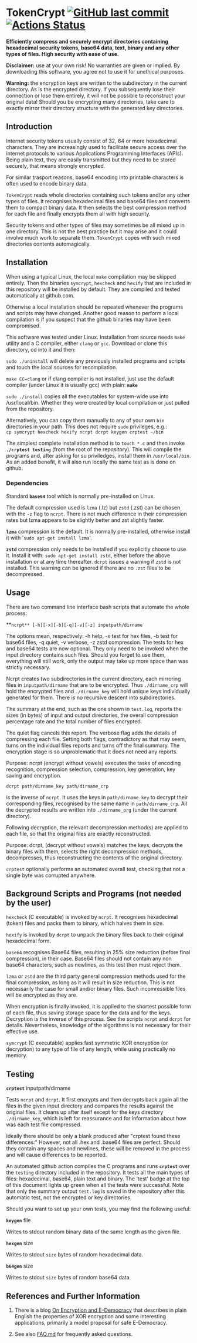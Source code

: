 # TokenCrypt [<img alt="GitHub last commit" src="https://img.shields.io/github/last-commit/liborty/tokencrypt/HEAD?logo=github">](https://github.com/liborty/tokencrypt) [![Actions Status](https://github.com/liborty/TokenCrypt/workflows/test/badge.svg)](https://github.com/liborty/TokenCrypt/actions) 

**Efficiently compress and securely encrypt directories containing  hexadecimal security tokens, base64 data, text, binary and any other types of files. High security with ease of use.**

**Disclaimer:** use at your own risk! No warranties are given or implied. By downloading this software, you agree not to use it for unethical purposes.

**Warning:** the encryption keys are written to the subdirectory in the current directory. As is the encrypted directory. If you subsequently lose their connection or lose them entirely, it will not be possible to reconstruct your original data! Should you be encrypting many directories, take care to exactly mirror their directory structure with the generated key directories.

## Introduction

Internet security tokens usually consist of 32, 64 or more hexadecimal characters. 
They are increasingly used to facilitate secure access over the internet protocols
to various Applications Programming Interfaces (APIs). Being plain text,
they are easily transmitted but they need to be stored securely,
that means strongly encrypted.

For similar trasport reasons, base64 encoding into printable characters is often used to encode binary data.

`TokenCrypt` reads whole directories containing such tokens and/or any other types of files. It recognises hexadecimal files and base64 files and converts them to compact binary data. It then selects the best compression method for each file and finally encrypts them all with high security.

Security tokens and other types of files may sometimes be
all mixed up in one directory. This is not the best practice but
it may arise and it could involve much work to separate them.
`TokenCrypt` copes with such mixed directories contents automagically.

## Installation

When using a typical Linux, the local `make` compilation may be skipped entirely. Then the binaries `symcrypt`, `hexcheck` and `hexify` that are included in this repository will be installed by default. They are compiled and tested automatically at github.com.

Otherwise a local installation should be repeated whenever the programs and scripts may have changed. Another good reason to perform a local compilation is if you suspect that the github binaries may have been compromised.

This software was tested under Linux. Installation from source needs `make` utility and a C compiler, either `clang` or `gcc`. Download or clone this directory, cd into it and then:

`sudo ./uninstall` will delete any previously installed programs and scripts and touch the local sources for recompilation.

`make CC=clang` or if clang compiler is not installed, just use the default compiler (under Linux it is usually gcc) with plain: **`make`**

`sudo ./install` copies all the executables for system-wide use into /usr/local/bin. Whether they were created by local compilation or just pulled from the repository. 

Alternatively, you can copy them manually to any of your own `bin` directories in your path. This does not require `sudo` privileges, e.g.:  
`cp symcrypt hexcheck hexify ncrpt dcrpt keygen crptest ~/bin`

The simplest complete installation method is to `touch *.c` and then invoke **`./crptest testing`** (from the root of the repository). This will compile the programs and, after asking for su priviledges, install them in `/usr/local/bin`.
As an added benefit, it will also run locally the same test as is done on github.

### Dependencies

Standard  **`base64`** tool which is normally pre-installed on Linux.

The default compression used is `lzma` (.lz) but `zstd` (.zst) can be chosen with the `-z` flag to `ncrpt`.
There is not much difference in their compression rates but lzma
appears to be slightly better and zst slightly faster.

**`lzma`** compression is the default. It is normally pre-installed, otherwise install it with '`sudo apt-get install lzma`'.
  
**`zstd`** compression only needs to be installed if you explicitly choose to use it. Install it with: `sudo apt-get install zstd`, either before the above installation or at any time thereafter. `dcrpt` issues a warning if `zstd` is not installed. This warning can be ignored if there are no `.zst` files to be decompressed.

## Usage

There are two command line interface bash scripts that automate the whole process:

**`ncrpt** [-h][-x][-b][-q][-v][-z] inputpath/dirname`

The options mean, respectively: -h help, -x test for hex files, -b test for base64 files, -q quiet, -v verbose, -z zstd compression. The tests for hex and base64 tests are now optional.  They only need to be invoked when the input directory contains such files. Should you forget to use them, everything will still work, only the output may take up more space than was strictly necessary.

Ncrpt creates two subdirectories in the current directory, each mirroring files in `inputpath/dirname`  that are to be encrypted. Thus `./dirname_crp` will hold the encrypted files and  `./dirname_key` will hold unique keys individually generated for them. There is no recursive descent into subdirectories.

The summary at the end, such as the one shown in `test.log`, reports the sizes (in bytes) of input and output directories, the overall compression percentage rate and the total number of files encrypted.

The quiet flag cancels this report.
The verbose flag adds the details of compressing each file. Setting both
flags, contradictory as that may seem, turns on the individual files reports and
turns off the final summary. The encryption stage is so unproblematic that it does not need any reports.

Purpose: ncrpt (encrypt without vowels) executes the tasks of encoding recognition, compression selection, compression, key generation, key saving and encryption.

`dcrpt path/dirname_key path/dirname_crp`

is the inverse of `ncrpt`. It uses the keys in  `path/dirname_key` to decrypt
their corresponding files, recognised by the same name in `path/dirname_crp`.
All the decrypted results are written into `./dirname_org` (under the current directory).

Following decryption, the relevant decompression method(s) are applied to each file, so that the original files are exactly reconstructed.

Purpose: dcrpt, (decrypt without vowels) matches the keys, decrypts the binary files with them, selects the right decompression methods, decompresses, thus reconstructing the contents of the original directory.

`crptest` optionally performs an automated overall test, checking that not a single byte was corrupted anywhere.

## Background Scripts and Programs (not needed by the user)

`hexcheck` (C executable) is invoked by `ncrpt`. It recognises hexadecimal (token) files and packs them to binary, which halves them in size.

`hexify` is invoked by `dcrpt` to unpack the binary files back to their original hexadecimal form.


`base64` recognises Base64 files, resulting in 25% size reduction (before final compression),  in their case. Base64 files should not contain any non base64 characters, such as newlines, as this test then must reject  them.

`lzma` or `zstd` are the third party general compression methods used for the final compression, as long as it will result in size reduction. This is not necessarily the case for small and/or binary files. Such incomressible files will be encrypted as they are.

When encryption is finally invoked, it is applied to the shortest possible form of each file, thus saving storage space for the data and for the keys. Decryption is the inverse of this process. See the scripts `ncrpt` and `dcrpt` for details. Nevertheless, knowledge of the algorithms is not necessary for their effective use.

`symcrypt` (C executable) applies fast symmetric XOR encryption (or decryption) to any type of file of any length, while using practically no memory.


## Testing

**`crptest`** inputpath/dirname 

Tests `ncrpt` and `dcrpt`. It first encrypts and then decrypts back again
all the files in the given input directory and compares the results against the original files.
It cleans up after itself except for the keys directory `./dirname_key`,
which is left for reassurance and for information about how was each test file compressed.

Ideally there should be only a blank produced after "crptest found these differences:" However, not all .hex and .base64 files are perfect. Should they contain any spaces and newlines, these will be removed in the process and will cause differences to be reported.

An automated github action compiles the C programs and runs **`crptest`** over the `testing` directory included in the repository.
It tests all the main types of files: hexadecimal, base64, plain text and binary. 
The 'test' badge at the top of this document lights up green 
when all the tests were successful. Note that only the summary output `test.log` is saved in the repository after this automatic test, not the encrypted or key directories.

Should you want to set up your own tests, you  may find the following useful:

**`keygen`** file

Writes to stdout random binary data of the same length as the given file.

**`hexgen`** size

Writes to stdout `size` bytes of random hexadecimal data.

**`b64gen`** size

Writes to stdout `size` bytes of random base64 data.

## References and Further Information

1. There is a blog [On Encryption and E-Democracy](https://oldmill.cz/2020-06-10-crypt.html) that describes in plain English the properties of XOR encryption and some interesting applications, primarily a model proposal for safe E-Democracy.
  
1. See also [FAQ.md](https://github.com/liborty/TokenCrypt/blob/master/FAQ.md) for frequently asked questions.
